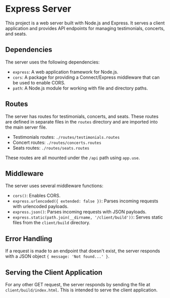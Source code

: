 # Express Server

This project is a web server built with Node.js and Express. It serves a client application and provides API endpoints for managing testimonials, concerts, and seats.

## Dependencies

The server uses the following dependencies:

- `express`: A web application framework for Node.js.
- `cors`: A package for providing a Connect/Express middleware that can be used to enable CORS.
- `path`: A Node.js module for working with file and directory paths.

## Routes

The server has routes for testimonials, concerts, and seats. These routes are defined in separate files in the `routes` directory and are imported into the main server file.

- Testimonials routes: `./routes/testimonials.routes`
- Concert routes: `./routes/concerts.routes`
- Seats routes: `./routes/seats.routes`

These routes are all mounted under the `/api` path using `app.use`.

## Middleware

The server uses several middleware functions:

- `cors()`: Enables CORS.
- `express.urlencoded({ extended: false })`: Parses incoming requests with urlencoded payloads.
- `express.json()`: Parses incoming requests with JSON payloads.
- `express.static(path.join(__dirname, '/client/build'))`: Serves static files from the `client/build` directory.

## Error Handling

If a request is made to an endpoint that doesn't exist, the server responds with a JSON object `{ message: 'Not found...' }`.

## Serving the Client Application

For any other GET request, the server responds by sending the file at `client/build/index.html`. This is intended to serve the client application.